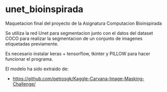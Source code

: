 # unet_bioinspirada
Maquetacion final del proyecto de la Asignatura Computacion Bioinspirada

Se utiliza la red Unet para segmentacion junto con el datos del dataset COCO para realizar la segmentacion de un conjunto de imagenes etiquetadas previamente.

Es necesario instalar keras + tensorflow, tkinter y PILLOW para hacer funcionar el programa.

El modelo ha sido extraido de:
  - https://github.com/petrosgk/Kaggle-Carvana-Image-Masking-Challenge/
